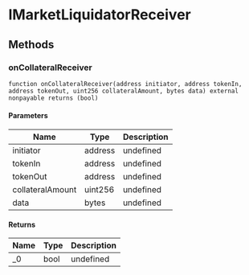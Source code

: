 # IMarketLiquidatorReceiver









## Methods

### onCollateralReceiver

```solidity
function onCollateralReceiver(address initiator, address tokenIn, address tokenOut, uint256 collateralAmount, bytes data) external nonpayable returns (bool)
```





#### Parameters

| Name | Type | Description |
|---|---|---|
| initiator | address | undefined |
| tokenIn | address | undefined |
| tokenOut | address | undefined |
| collateralAmount | uint256 | undefined |
| data | bytes | undefined |

#### Returns

| Name | Type | Description |
|---|---|---|
| _0 | bool | undefined |




